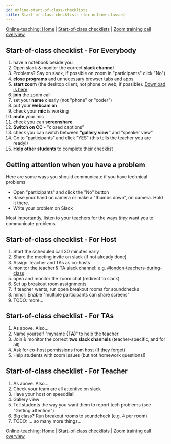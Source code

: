 ```yaml
---
id: online-start-of-class-checklists
title: Start-of-class checklists (for online classes)
---
```


[Online-teaching: Home](online-teaching.md)
| [Start-of-class checklists](online-start-of-class-checklists.md)
| [Zoom training call overview](zoom-training-call-overview)


## Start-of-class checklist - For Everybody
1. have a notebook beside you
1. Open slack & monitor the correct **slack channel**
1. Problems?  Say on slack, if possible on zoom in "participants" click "No")
1. **close programs** and unnecessary browser tabs and apps
1. **start zoom** (the desktop client, not phone or web, if possible).  [Download is here](https://zoom.us/download)
1. **join** the zoom call
1. set your **name** clearly (not "phone" or "coder")
1. put your **webcam on**
1. check your **mic** is working
1. **mute** your mic
1. check you can **screenshare**
1. **Switch on CC** - "closed captions"
1. check you can switch between **"gallery view"** and "speaker view"
1. Go to "participants" and click "YES" (this tells the teacher you are ready!)
1. **Help other students** to complete their checklist

## Getting attention when you have a problem

Here are some ways you should communicate if you have technical problems
 * Open "participants" and click the "No" button
 * Raise your hand on camera or make a "thumbs down", on camera.  Hold it there.
 * Write your problem on Slack

Most importantly, listen to your teachers for the ways *they* want you to communicate problems.

## Start-of-class checklist - For Host
1. Start the scheduled call 30 minutes early
1. Share the meeting invite on slack (if not already done)
1. Assign Teacher and TAs as co-hosts
1. monitor the teacher & TA slack channel: e.g. [#london-teachers-during-class](https://app.slack.com/client/T2H71EFLK/C0109KRLYTS/thread/C010D1C41K2-1584699383.012200)
1. open and monitor the zoom chat (redirect to slack)
1. Set up breakout room assignments
1. If teacher wants, run open breakout rooms for soundchecks
1. minor: Enable "multiple participants can share screens"
1. TODO: more...


## Start-of-class checklist - For TAs
1. As above.  Also...
1. Name yourself "myname **(TA)**" to help the teacher
1. Join & monitor the correct **two slack channels** (teacher-specific, and for all)
1. Ask for co-host permissions from host (if they forget)
1. Help students with zoom issues (but not homework questions!)


## Start-of-class checklist - For Teacher
1. As above.  Also...
1. Check your team are all attentive on slack
1. Have your host on speeddial!
1. Gallery view
1. Tell students the way you want them to report tech problems (see "Getting attention")
1. Big class?  Run breakout rooms to soundcheck (e.g. 4 per room)
1. TODO: ... so many more things...


[Online-teaching: Home](online-teaching.md)
| [Start-of-class checklists](online-start-of-class-checklists.md)
| [Zoom training call overview](zoom-training-call-overview)

